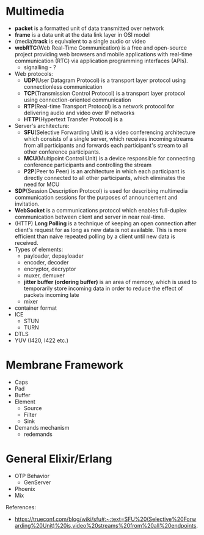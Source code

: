 # Multimedia
+ **packet** is a formatted unit of data transmitted over network
+ **frame** is a data unit at the data link layer in OSI model
+ (media)**track** is equivalent to a single audio or video
+ **webRTC**(Web Real-Time Communication) is a free and open-source project providing web browsers and mobile applications with real-time communication (RTC) via application programming interfaces (APIs).
  + signalling - ?
+ Web protocols:
  + **UDP**(User Datagram Protocol) is a transport layer protocol using  connectionless communication
  + **TCP**(Transmission Control Protocol) is a transport layer protocol using connection-oriented communication
  + **RTP**(Real-time Transport Protocol) is a network protocol for delivering audio and video over IP networks
  + **HTTP**(Hypertext Transfer Protocol) is a 
+ Server's architecture:
  + **SFU**(Selective Forwarding Unit) is a video conferencing architecture which consists of a single server, which receives incoming streams from all participants and forwards each participant's stream to all other conference participants.
  + **MCU**(Multipoint Control Unit) is a device responsible for connecting conference participants and controlling the stream
  + **P2P**(Peer to Peer) is an architecture in which each participant is directly connected to all other participants, which eliminates the need for MCU
+ **SDP**(Session Description Protocol) is used for describing  multimedia communication sessions for the purposes of announcement and invitation. 
+ **WebSocket** is a communications protocol which enables full-duplex communication between client and server in near real-time.
+ (HTTP) **Long Polling** is a technique of keeping an open connection after client's request for as long as new data is not available. This is more efficient than naive repeated polling by a client until new data is received.
+ Types of elements:
  + payloader, depayloader
  + encoder, decoder
  + encryptor, decryptor
  + muxer, demuxer
  + **jitter buffer (ordering buffer)** is an area of memory, which is used to temporarily store incoming data in order to reduce the effect of packets incoming late
  + mixer
+ container format
+ ICE
  + STUN
  + TURN
+ DTLS
+ YUV (I420, I422 etc.)

# Membrane Framework
+ Caps
+ Pad
+ Buffer
+ Element
  + Source
  + Filter
  + Sink
+ Demands mechanism
  + redemands
  
# General Elixir/Erlang
+ OTP Behavior
  + GenServer
+ Phoenix
+ Mix


References:
 - https://trueconf.com/blog/wiki/sfu#:~:text=SFU%20(Selective%20Forwarding%20Unit)%20is,video%20streams%20from%20all%20endpoints.